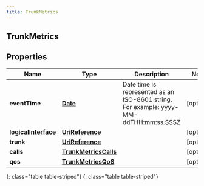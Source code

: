 ```yaml
---
title: TrunkMetrics
---
```

## TrunkMetrics


## Properties

| Name | Type | Description | Notes |
| ------------ | ------------- | ------------- | ------------- |
| **eventTime** | [**Date**](Date.html) | Date time is represented as an ISO-8601 string. For example: yyyy-MM-ddTHH:mm:ss.SSSZ |  [optional] |
| **logicalInterface** | [**UriReference**](UriReference.html) |  |  [optional] |
| **trunk** | [**UriReference**](UriReference.html) |  |  [optional] |
| **calls** | [**TrunkMetricsCalls**](TrunkMetricsCalls.html) |  |  [optional] |
| **qos** | [**TrunkMetricsQoS**](TrunkMetricsQoS.html) |  |  [optional] |
{: class="table table-striped"}
{: class="table table-striped"}


